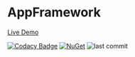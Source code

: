 # AppFramework

[Live Demo](https://aptacode.github.io/AppFramework/)


[![Codacy Badge](https://app.codacy.com/project/badge/Grade/e8288199a1b643a9a0f5c4c2dc8c601e)](https://www.codacy.com/gh/Aptacode/AppFramework/dashboard?utm_source=github.com&amp;utm_medium=referral&amp;utm_content=Aptacode/AppFramework&amp;utm_campaign=Badge_Grade)
[![NuGet](https://img.shields.io/nuget/v/Aptacode.AppFramework.svg?style=flat)](https://www.nuget.org/packages/Aptacode.AppFramework/)
![last commit](https://img.shields.io/github/last-commit/Aptacode/AppFramework?style=flat-square&cacheSeconds=86000)
